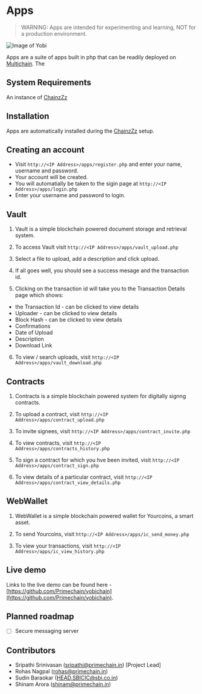 Apps
=========

> WARNING: Apps are intended for experimenting and learning, NOT for a production environment.

![Image of Yobi](http://www.primechain.in/img/github_yobiapps.png)

Apps are a suite of apps built in php that can be readily deployed on [Multichain](https://github.com/MultiChain). The


System Requirements
-------------------

An instance of [ChainzZz](https://github.com/unibitlabs/chainzZz)

Installation
------------

Apps are automatically installed during the [ChainzZz](https://github.com/Primechain/yobichain) setup.

Creating an account
---------------------
* Visit `http://<IP Address>/apps/register.php` and enter your name, username and password.
* Your account will be created.
* You will automatially be taken to the sigin page at `http://<IP Address>/apps/login.php`
* Enter your username and password to login.


Vault
------------

1. Vault is a simple blockchain powered document storage and retrieval system.

2. To access Vault visit `http://<IP Address>/apps/vault_upload.php`

3. Select a file to upload, add a description and click upload.

4. If all goes well, you should see a success mesage and the transaction id.

5. Clicking on the transaction id will take you to the Transaction Details page which shows:

  + the Transaction Id - can be clicked to view details
  + Uploader  - can be clicked to view details
  + Block Hash - can be clicked to view details
  + Confirmations
  + Date of Upload
  + Description
  + Download Link

6. To view / search uploads, visit `http://<IP Address>/apps/vault_download.php`

Contracts
------------

1. Contracts is a simple blockchain powered system for digitally signng contracts.

2. To upload a contract, visit `http://<IP Address>/apps/contract_upload.php`

3. To invite signees, visit `http://<IP Address>/apps/contract_invite.php`

4. To view contracts, visit `http://<IP Address>/apps/contracts_history.php`

5. To sign a contract for which you hve been invited, visit `http://<IP Address>/apps/contract_sign.php`

6. To view details of a particular contract, visit `http://<IP Address>/apps/contract_view_details.php`


WebWallet
------------

1. WebWallet is a simple blockchain powered wallet for Yourcoins, a smart asset.

2. To send Yourcoins, visit `http://<IP Address>/apps/ic_send_money.php`

3. To view your transactions, visit `http://<IP Address>/apps/ic_view_history.php`

Live demo
---------
Links to the live demo can be found here - [https://github.com/Primechain/yobichain](https://github.com/Primechain/yobichain).

Planned roadmap
-----
- [ ] Secure messaging server


Contributors
-------------
* Sripathi Srinivasan (sripathi@primechain.in) [Project Lead]
* Rohas Nagpal (rohas@primechain.in)
* Sudin Baraokar (HEAD.SBICIC@sbi.co.in)
* Shinam Arora (shinam@primechain.in)
